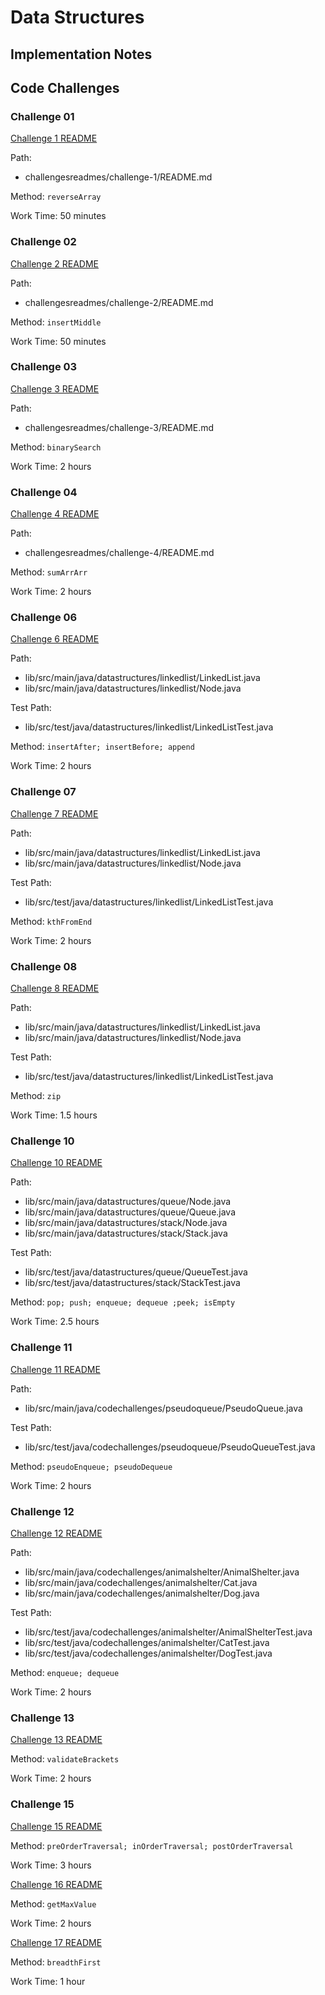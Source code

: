 # Data Structures

## Implementation Notes

## Code Challenges

### Challenge 01

[Challenge 1 README](challengesreadmes/challenge-1/README.md)

Path: 
- challengesreadmes/challenge-1/README.md

Method: `reverseArray`

Work Time: 50 minutes

### Challenge 02

[Challenge 2 README](challengesreadmes/challenge-2/README.md)

Path: 
- challengesreadmes/challenge-2/README.md

Method: `insertMiddle`

Work Time: 50 minutes

### Challenge 03

[Challenge 3 README](challengesreadmes/challenge-3/README.md)

Path: 
- challengesreadmes/challenge-3/README.md

Method: `binarySearch`

Work Time: 2 hours

### Challenge 04

[Challenge 4 README](challengesreadmes/challenge-4/README.md)

Path: 
- challengesreadmes/challenge-4/README.md

Method: `sumArrArr`

Work Time: 2 hours

### Challenge 06

[Challenge 6 README](challengesreadmes/challenge-6/README.md)

Path:
- lib/src/main/java/datastructures/linkedlist/LinkedList.java
- lib/src/main/java/datastructures/linkedlist/Node.java

Test Path:
- lib/src/test/java/datastructures/linkedlist/LinkedListTest.java

Method: `insertAfter; insertBefore; append`

Work Time: 2 hours

### Challenge 07

[Challenge 7 README](challengesreadmes/challenge-7/README.md)

Path:
- lib/src/main/java/datastructures/linkedlist/LinkedList.java
- lib/src/main/java/datastructures/linkedlist/Node.java

Test Path:
- lib/src/test/java/datastructures/linkedlist/LinkedListTest.java

Method: `kthFromEnd`

Work Time: 2 hours

### Challenge 08

[Challenge 8 README](challengesreadmes/challenge-8/README.md)

Path:
- lib/src/main/java/datastructures/linkedlist/LinkedList.java
- lib/src/main/java/datastructures/linkedlist/Node.java

Test Path:
- lib/src/test/java/datastructures/linkedlist/LinkedListTest.java

Method: `zip`

Work Time: 1.5 hours

### Challenge 10

[Challenge 10 README](challengesreadmes/challenge-10/README.md)

Path:
- lib/src/main/java/datastructures/queue/Node.java
- lib/src/main/java/datastructures/queue/Queue.java
- lib/src/main/java/datastructures/stack/Node.java
- lib/src/main/java/datastructures/stack/Stack.java

Test Path:
- lib/src/test/java/datastructures/queue/QueueTest.java
- lib/src/test/java/datastructures/stack/StackTest.java

Method: `pop; push; enqueue; dequeue ;peek; isEmpty`

Work Time: 2.5 hours

### Challenge 11

[Challenge 11 README](challengesreadmes/challenge-11/README.md)

Path:
- lib/src/main/java/codechallenges/pseudoqueue/PseudoQueue.java

Test Path:
- lib/src/test/java/codechallenges/pseudoqueue/PseudoQueueTest.java

Method: `pseudoEnqueue; pseudoDequeue`

Work Time: 2 hours

### Challenge 12

[Challenge 12 README](challengesreadmes/challenge-12/README.md)

Path:
- lib/src/main/java/codechallenges/animalshelter/AnimalShelter.java
- lib/src/main/java/codechallenges/animalshelter/Cat.java
- lib/src/main/java/codechallenges/animalshelter/Dog.java

Test Path:
- lib/src/test/java/codechallenges/animalshelter/AnimalShelterTest.java
- lib/src/test/java/codechallenges/animalshelter/CatTest.java
- lib/src/test/java/codechallenges/animalshelter/DogTest.java

Method: `enqueue; dequeue`

Work Time: 2 hours

### Challenge 13

[Challenge 13 README](challengesreadmes/challenge-13/README.md)

Method: `validateBrackets`

Work Time: 2 hours

### Challenge 15

[Challenge 15 README](challengesreadmes/challenge-15/README.md)

Method: `preOrderTraversal; inOrderTraversal; postOrderTraversal`

Work Time: 3 hours

[Challenge 16 README](challengesreadmes/challenge-16/README.md)

Method: `getMaxValue`

Work Time: 2 hours

[Challenge 17 README](challengesreadmes/challenge-17/README.md)

Method: `breadthFirst`

Work Time: 1 hour